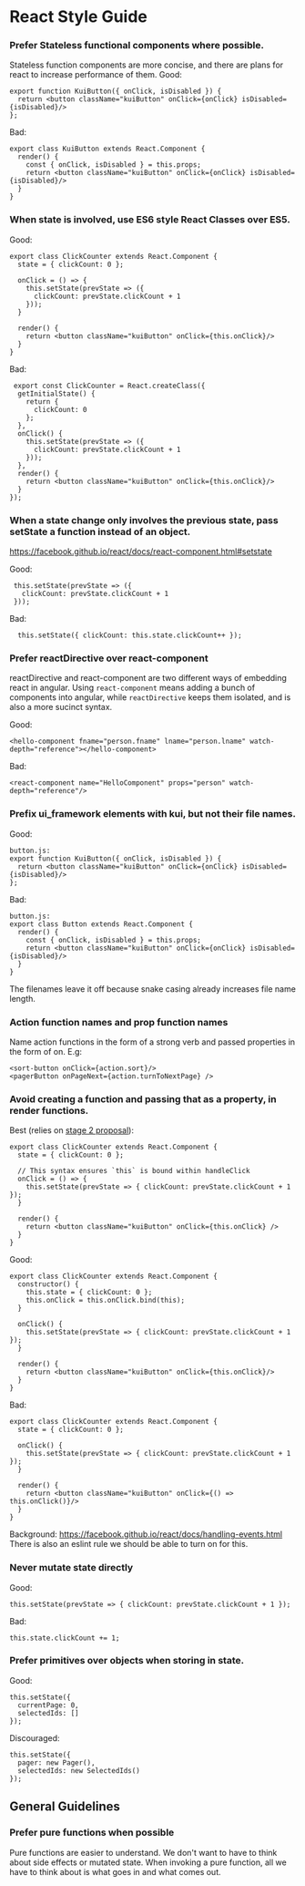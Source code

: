 # React Style Guide

### Prefer Stateless functional components where possible.
Stateless function components are more concise, and there are plans for react to increase performance of them.
Good:
```
export function KuiButton({ onClick, isDisabled }) {
  return <button className="kuiButton" onClick={onClick} isDisabled={isDisabled}/>
};
```
Bad:
```
export class KuiButton extends React.Component {
  render() {
    const { onClick, isDisabled } = this.props;
    return <button className="kuiButton" onClick={onClick} isDisabled={isDisabled}/>
  }
}
```

### When state is involved, use ES6 style React Classes over ES5.
Good:
```
export class ClickCounter extends React.Component {
  state = { clickCount: 0 };

  onClick = () => {
    this.setState(prevState => ({
      clickCount: prevState.clickCount + 1
    }));
  }

  render() {
    return <button className="kuiButton" onClick={this.onClick}/>
  }
}
```
Bad:
```
 export const ClickCounter = React.createClass({
  getInitialState() {
    return {
      clickCount: 0
    };
  },
  onClick() {
    this.setState(prevState => ({
      clickCount: prevState.clickCount + 1
    }));
  },
  render() {
    return <button className="kuiButton" onClick={this.onClick}/>
  }
});
```

### When a state change only involves the previous state, pass setState a function instead of an object.
https://facebook.github.io/react/docs/react-component.html#setstate

Good:
```
 this.setState(prevState => ({
   clickCount: prevState.clickCount + 1
 }));
```

Bad:
```
  this.setState({ clickCount: this.state.clickCount++ });
```

### Prefer reactDirective over react-component
reactDirective and react-component are two different ways of embedding react in angular. Using `react-component` means adding a bunch of components into angular, while `reactDirective` keeps them isolated, and is also a more sucinct syntax.

Good:
```
<hello-component fname="person.fname" lname="person.lname" watch-depth="reference"></hello-component>
```
Bad:
```
<react-component name="HelloComponent" props="person" watch-depth="reference"/>
```

### Prefix ui_framework elements with kui, but not their file names.
Good:
```
button.js:
export function KuiButton({ onClick, isDisabled }) {
  return <button className="kuiButton" onClick={onClick} isDisabled={isDisabled}/>
};
```
Bad:
```
button.js:
export class Button extends React.Component {
  render() {
    const { onClick, isDisabled } = this.props;
    return <button className="kuiButton" onClick={onClick} isDisabled={isDisabled}/>
  }
}
```
The filenames leave it off because snake casing already increases file name length.

### Action function names and prop function names

Name action functions in the form of a strong verb and passed properties in the form of on<Subject><Change>. E.g:
```
<sort-button onClick={action.sort}/>
<pagerButton onPageNext={action.turnToNextPage} />
```

### Avoid creating a function and passing that as a property, in render functions.
Best (relies on [stage 2 proposal](https://github.com/tc39/proposal-class-public-fields)):
```
export class ClickCounter extends React.Component {
  state = { clickCount: 0 };

  // This syntax ensures `this` is bound within handleClick
  onClick = () => {
    this.setState(prevState => { clickCount: prevState.clickCount + 1 });
  }

  render() {
    return <button className="kuiButton" onClick={this.onClick} />
  }
}
```
Good:
```
export class ClickCounter extends React.Component {
  constructor() {
    this.state = { clickCount: 0 };
    this.onClick = this.onClick.bind(this);
  }

  onClick() {
    this.setState(prevState => { clickCount: prevState.clickCount + 1 });
  }

  render() {
    return <button className="kuiButton" onClick={this.onClick}/>
  }
}
```

Bad:
```
export class ClickCounter extends React.Component {
  state = { clickCount: 0 };

  onClick() {
    this.setState(prevState => { clickCount: prevState.clickCount + 1 });
  }

  render() {
    return <button className="kuiButton" onClick={() => this.onClick()}/>
  }
}
```
Background: https://facebook.github.io/react/docs/handling-events.html
There is also an eslint rule we should be able to turn on for this.

### Never mutate state directly
Good:
```
this.setState(prevState => { clickCount: prevState.clickCount + 1 });
```
Bad:
```
this.state.clickCount += 1;
```

### Prefer primitives over objects when storing in state.
Good:
```
this.setState({
  currentPage: 0,
  selectedIds: []
});
```

Discouraged:
```
this.setState({
  pager: new Pager(),
  selectedIds: new SelectedIds()
});
```

## General Guidelines
### Prefer pure functions when possible
Pure functions are easier to understand. We don't want to have to think about side effects or mutated state. When invoking a pure function, all we have to think about is what goes in and what comes out.
